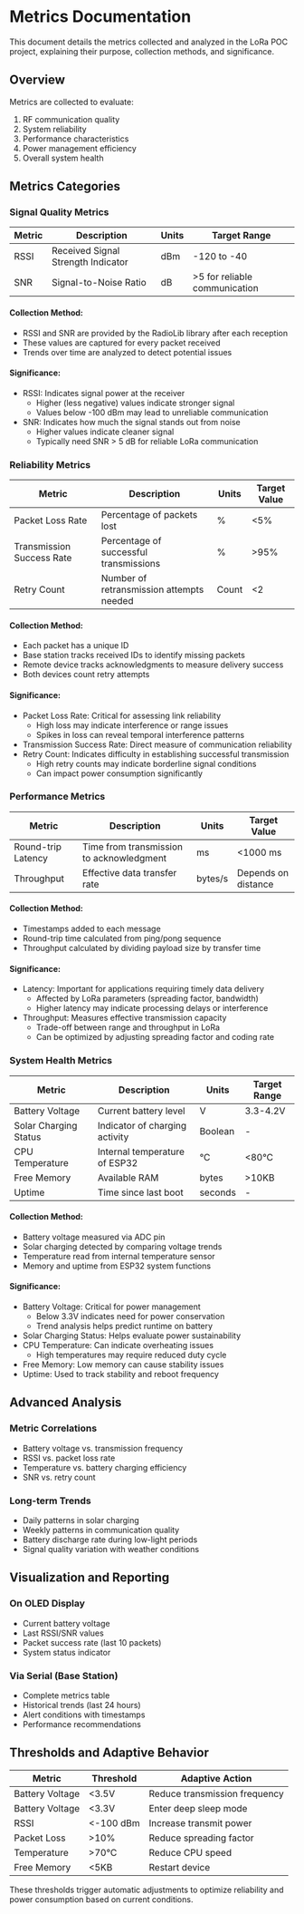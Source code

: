 # Metrics Documentation

This document details the metrics collected and analyzed in the LoRa POC project, explaining their purpose, collection methods, and significance.

## Overview

Metrics are collected to evaluate:
1. RF communication quality
2. System reliability
3. Performance characteristics
4. Power management efficiency
5. Overall system health

## Metrics Categories

### Signal Quality Metrics

| Metric | Description | Units | Target Range |
|--------|-------------|-------|--------------|
| RSSI | Received Signal Strength Indicator | dBm | -120 to -40 |
| SNR | Signal-to-Noise Ratio | dB | >5 for reliable communication |

#### Collection Method:
- RSSI and SNR are provided by the RadioLib library after each reception
- These values are captured for every packet received
- Trends over time are analyzed to detect potential issues

#### Significance:
- RSSI: Indicates signal power at the receiver
  - Higher (less negative) values indicate stronger signal
  - Values below -100 dBm may lead to unreliable communication
- SNR: Indicates how much the signal stands out from noise
  - Higher values indicate cleaner signal
  - Typically need SNR > 5 dB for reliable LoRa communication

### Reliability Metrics

| Metric | Description | Units | Target Value |
|--------|-------------|-------|--------------|
| Packet Loss Rate | Percentage of packets lost | % | <5% |
| Transmission Success Rate | Percentage of successful transmissions | % | >95% |
| Retry Count | Number of retransmission attempts needed | Count | <2 |

#### Collection Method:
- Each packet has a unique ID
- Base station tracks received IDs to identify missing packets
- Remote device tracks acknowledgments to measure delivery success
- Both devices count retry attempts

#### Significance:
- Packet Loss Rate: Critical for assessing link reliability
  - High loss may indicate interference or range issues
  - Spikes in loss can reveal temporal interference patterns
- Transmission Success Rate: Direct measure of communication reliability
- Retry Count: Indicates difficulty in establishing successful transmission
  - High retry counts may indicate borderline signal conditions
  - Can impact power consumption significantly

### Performance Metrics

| Metric | Description | Units | Target Value |
|--------|-------------|-------|--------------|
| Round-trip Latency | Time from transmission to acknowledgment | ms | <1000 ms |
| Throughput | Effective data transfer rate | bytes/s | Depends on distance |

#### Collection Method:
- Timestamps added to each message
- Round-trip time calculated from ping/pong sequence
- Throughput calculated by dividing payload size by transfer time

#### Significance:
- Latency: Important for applications requiring timely data delivery
  - Affected by LoRa parameters (spreading factor, bandwidth)
  - Higher latency may indicate processing delays or interference
- Throughput: Measures effective transmission capacity
  - Trade-off between range and throughput in LoRa
  - Can be optimized by adjusting spreading factor and coding rate

### System Health Metrics

| Metric | Description | Units | Target Range |
|--------|-------------|-------|--------------|
| Battery Voltage | Current battery level | V | 3.3-4.2V |
| Solar Charging Status | Indicator of charging activity | Boolean | - |
| CPU Temperature | Internal temperature of ESP32 | °C | <80°C |
| Free Memory | Available RAM | bytes | >10KB |
| Uptime | Time since last boot | seconds | - |

#### Collection Method:
- Battery voltage measured via ADC pin
- Solar charging detected by comparing voltage trends
- Temperature read from internal temperature sensor
- Memory and uptime from ESP32 system functions

#### Significance:
- Battery Voltage: Critical for power management
  - Below 3.3V indicates need for power conservation
  - Trend analysis helps predict runtime on battery
- Solar Charging Status: Helps evaluate power sustainability
- CPU Temperature: Can indicate overheating issues
  - High temperatures may require reduced duty cycle
- Free Memory: Low memory can cause stability issues
- Uptime: Used to track stability and reboot frequency

## Advanced Analysis

### Metric Correlations
- Battery voltage vs. transmission frequency
- RSSI vs. packet loss rate
- Temperature vs. battery charging efficiency
- SNR vs. retry count

### Long-term Trends
- Daily patterns in solar charging
- Weekly patterns in communication quality
- Battery discharge rate during low-light periods
- Signal quality variation with weather conditions

## Visualization and Reporting

### On OLED Display
- Current battery voltage
- Last RSSI/SNR values
- Packet success rate (last 10 packets)
- System status indicator

### Via Serial (Base Station)
- Complete metrics table
- Historical trends (last 24 hours)
- Alert conditions with timestamps
- Performance recommendations

## Thresholds and Adaptive Behavior

| Metric | Threshold | Adaptive Action |
|--------|-----------|-----------------|
| Battery Voltage | <3.5V | Reduce transmission frequency |
| Battery Voltage | <3.3V | Enter deep sleep mode |
| RSSI | <-100 dBm | Increase transmit power |
| Packet Loss | >10% | Reduce spreading factor |
| Temperature | >70°C | Reduce CPU speed |
| Free Memory | <5KB | Restart device |

These thresholds trigger automatic adjustments to optimize reliability and power consumption based on current conditions.
